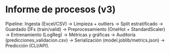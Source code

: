 
# Informe de procesos (v3)
Pipeline: Ingesta (Excel/CSV) → Limpieza + outliers → Split estratificado → Guardado DFs (train/valid) →
Preprocesamiento (OneHot + StandardScaler) → Entrenamiento (LogReg) → Métricas y gráficas →
Auditoría (predicciones_validacion.csv) → Serialización (model.joblib/metrics.json) → Predicción (CLI/API).
